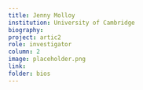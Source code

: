 ```yaml
---
title: Jenny Molloy
institution: University of Cambridge
biography:
project: artic2
role: investigator
column: 2
image: placeholder.png
link: 
folder: bios
---
```

